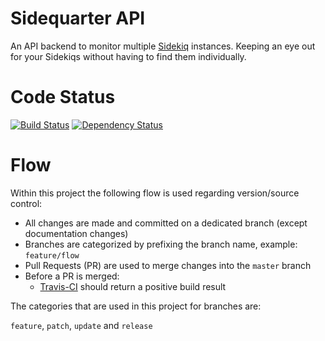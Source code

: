 # Sidequarter API

An API backend to monitor multiple [Sidekiq](http://sidekiq.org) instances. Keeping an eye out for your Sidekiqs without having to find them individually.

# Code Status

[![Build Status](https://travis-ci.org/matsrietdijk/sidequarter-api.svg?branch=master)](https://travis-ci.org/matsrietdijk/sidequarter-api)
[![Dependency Status](https://www.versioneye.com/user/projects/564a29c8cc00b0001900004f/badge.svg)](https://www.versioneye.com/user/projects/564a29c8cc00b0001900004f)

# Flow

Within this project the following flow is used regarding version/source control:

- All changes are made and committed on a dedicated branch (except documentation changes)
- Branches are categorized by prefixing the branch name, example: `feature/flow`
- Pull Requests (PR) are used to merge changes into the `master` branch
- Before a PR is merged:
  - [Travis-CI](https://travis-ci.org/matsrietdijk/sidequarter-api/pull_requests) should return a positive build result


The categories that are used in this project for branches are:

`feature`, `patch`, `update` and `release`
